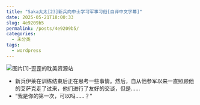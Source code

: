 ```yaml
---
title: "Saka太太[23]新兵向中士学习军事习俗[自译中文字幕]"
date: 2025-05-21T18:00:33
slug: 4e9209b5
permalink: /posts/4e9209b5/
categories:
  - 未分类
tags:
  - wordpress
---
```


![图片[1]-歪歪的耽美资源站](/images/wp/4e9209b5-7bddbade.jpg)

*   新兵伊莱在训练结束后正在思考一些事情。然后，自从他参军以来一直照顾他的艾萨克走了过来，他们进行了友好的交谈，但是……
*   “我是你的第一次，可以吗……？”
